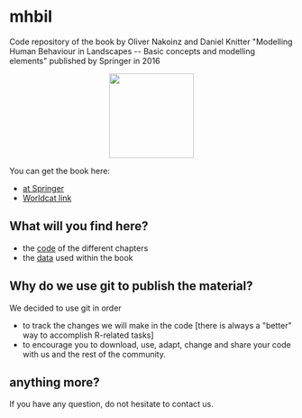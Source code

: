 # mhbil
Code repository of the book by Oliver Nakoinz and Daniel Knitter "Modelling Human Behaviour in Landscapes -- Basic concepts and modelling elements" published by Springer in 2016

<p align="center">
  <img src="https://images.springer.com/sgw/books/medium/9783319295367.jpg" width="150"/>
</p>

You can get the book here:
- [at Springer](http://www.springer.com/de/book/9783319295367)
- [Worldcat link](http://www.worldcat.org/oclc/933567741)

## What will you find here?
- the [code](code) of the different chapters
- the [data](data) used within the book

## Why do we use git to publish the material?
We decided to use git in order
- to track the changes we will make in the code [there is always a "better" way to accomplish R-related tasks]
- to encourage you to download, use, adapt, change and share your code with us and the rest of the community.

## anything more?
If you have any question, do not hesitate to contact us. 

